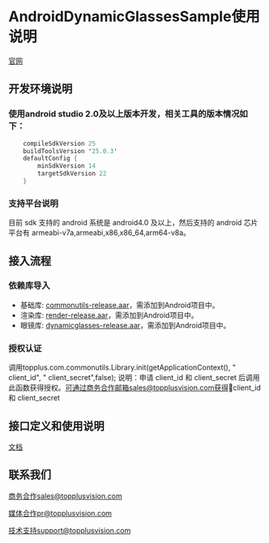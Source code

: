 # AndroidDynamicGlassesSample使用说明

[官网](http://www.topplusvision.com)

## 开发环境说明 ##

### 使用android studio 2.0及以上版本开发，相关工具的版本情况如下： ###

```Java
    compileSdkVersion 25
    buildToolsVersion '25.0.3'
    defaultConfig {
        minSdkVersion 14
        targetSdkVersion 22
    }
```

### 支持平台说明 ###
目前 sdk 支持的 android 系统是 android4.0 及以上，然后支持的 android 芯片平台有 armeabi-v7a,armeabi,x86,x86_64,arm64-v8a。

## 接入流程 ##
### 依赖库导入 ###

* 基础库: [commonutils-release.aar](https://github.com/topplus/AndroidDynamicGlassesSample/raw/master/commonutils-release/commonutils-release.aar)，需添加到Android项目中。
* 渲染库: [render-release.aar](https://github.com/topplus/AndroidDynamicGlassesSample/raw/master/render-release/render-release.aar)，需添加到Android项目中。
* 眼镜库: [dynamicglasses-release.aar](https://github.com/topplus/AndroidDynamicGlassesSample/raw/master/dynamicglasses-release/dynamicglasses-release.aar)，需添加到Android项目中。

### 授权认证 ###

调用topplus.com.commonutils.Library.init(getApplicationContext(), " client_id", " client_secret",false);
说明：申请 client_id 和 client_secret 后调用此函数获得授权。可通过商务合作邮箱sales@topplusvision.com获得client_id 和 client_secret


## 接口定义和使用说明 ##

[文档](https://github.com/topplus/AndroidStaticGlassesSample/raw/master/doc/眼镜虚拟试戴AndroidSDK实时试戴使用文档.pdf)

## 联系我们 ##

商务合作sales@topplusvision.com

媒体合作pr@topplusvision.com

技术支持support@topplusvision.com